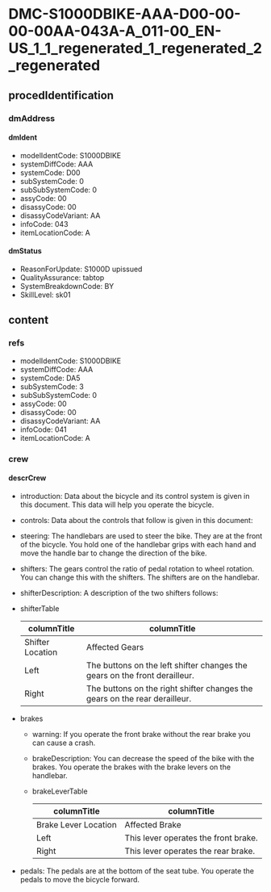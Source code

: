 # DMC-S1000DBIKE-AAA-D00-00-00-00AA-043A-A_011-00_EN-US_1_1_regenerated_1_regenerated_2_regenerated

## procedIdentification

### dmAddress

#### dmIdent

*   modelIdentCode: S1000DBIKE
*   systemDiffCode: AAA
*   systemCode: D00
*   subSystemCode: 0
*   subSubSystemCode: 0
*   assyCode: 00
*   disassyCode: 00
*   disassyCodeVariant: AA
*   infoCode: 043
*   itemLocationCode: A

#### dmStatus

*   ReasonForUpdate: S1000D upissued
*   QualityAssurance: tabtop
*   SystemBreakdownCode: BY
*   SkillLevel: sk01

## content

### refs

*   modelIdentCode: S1000DBIKE
*   systemDiffCode: AAA
*   systemCode: DA5
*   subSystemCode: 3
*   subSubSystemCode: 0
*   assyCode: 00
*   disassyCode: 00
*   disassyCodeVariant: AA
*   infoCode: 041
*   itemLocationCode: A

### crew

#### descrCrew

*   introduction: Data about the bicycle and its control system is given in this document. This data will help you operate the bicycle.
*   controls: Data about the controls that follow is given in this document:
*   steering: The handlebars are used to steer the bike. They are at the front of the bicycle. You hold one of the handlebar grips with each hand and move the handle bar to change the direction of the bike.
*   shifters: The gears control the ratio of pedal rotation to wheel rotation. You can change this with the shifters. The shifters are on the handlebar.
*   shifterDescription: A description of the two shifters follows:

*   shifterTable

    | columnTitle        | columnTitle                  |
    | ------------------ | ----------------------------- |
    | Shifter Location   | Affected Gears               |
    | Left               | The buttons on the left shifter changes the gears on the front derailleur. |
    | Right              | The buttons on the right shifter changes the gears on the rear derailleur. |

*   brakes

    *   warning: If you operate the front brake without the rear brake you can cause a crash.
    *   brakeDescription: You can decrease the speed of the bike with the brakes. You operate the brakes with the brake levers on the handlebar.
    *   brakeLeverTable

        | columnTitle          | columnTitle       |
        | -------------------- | ----------------- |
        | Brake Lever Location | Affected Brake    |
        | Left                 | This lever operates the front brake. |
        | Right                | This lever operates the rear brake. |

*   pedals: The pedals are at the bottom of the seat tube. You operate the pedals to move the bicycle forward.